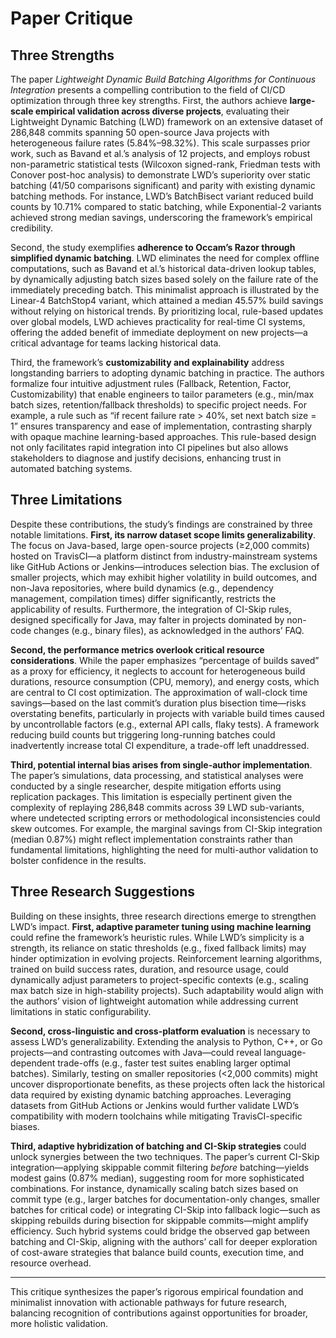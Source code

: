 # Paper Critique  

## Three Strengths  

The paper *Lightweight Dynamic Build Batching Algorithms for Continuous Integration* presents a compelling contribution to the field of CI/CD optimization through three key strengths. First, the authors achieve **large-scale empirical validation across diverse projects**, evaluating their Lightweight Dynamic Batching (LWD) framework on an extensive dataset of 286,848 commits spanning 50 open-source Java projects with heterogeneous failure rates (5.84%–98.32%). This scale surpasses prior work, such as Bavand et al.’s analysis of 12 projects, and employs robust non-parametric statistical tests (Wilcoxon signed-rank, Friedman tests with Conover post-hoc analysis) to demonstrate LWD’s superiority over static batching (41/50 comparisons significant) and parity with existing dynamic batching methods. For instance, LWD’s BatchBisect variant reduced build counts by 10.71% compared to static batching, while Exponential-2 variants achieved strong median savings, underscoring the framework’s empirical credibility.  

Second, the study exemplifies **adherence to Occam’s Razor through simplified dynamic batching**. LWD eliminates the need for complex offline computations, such as Bavand et al.’s historical data-driven lookup tables, by dynamically adjusting batch sizes based solely on the failure rate of the immediately preceding batch. This minimalist approach is illustrated by the Linear-4 BatchStop4 variant, which attained a median 45.57% build savings without relying on historical trends. By prioritizing local, rule-based updates over global models, LWD achieves practicality for real-time CI systems, offering the added benefit of immediate deployment on new projects—a critical advantage for teams lacking historical data.  

Third, the framework’s **customizability and explainability** address longstanding barriers to adopting dynamic batching in practice. The authors formalize four intuitive adjustment rules (Fallback, Retention, Factor, Customizability) that enable engineers to tailor parameters (e.g., min/max batch sizes, retention/fallback thresholds) to specific project needs. For example, a rule such as “if recent failure rate > 40%, set next batch size = 1” ensures transparency and ease of implementation, contrasting sharply with opaque machine learning-based approaches. This rule-based design not only facilitates rapid integration into CI pipelines but also allows stakeholders to diagnose and justify decisions, enhancing trust in automated batching systems.  

## Three Limitations  

Despite these contributions, the study’s findings are constrained by three notable limitations. **First, its narrow dataset scope limits generalizability**. The focus on Java-based, large open-source projects (≥2,000 commits) hosted on TravisCI—a platform distinct from industry-mainstream systems like GitHub Actions or Jenkins—introduces selection bias. The exclusion of smaller projects, which may exhibit higher volatility in build outcomes, and non-Java repositories, where build dynamics (e.g., dependency management, compilation times) differ significantly, restricts the applicability of results. Furthermore, the integration of CI-Skip rules, designed specifically for Java, may falter in projects dominated by non-code changes (e.g., binary files), as acknowledged in the authors’ FAQ.  

**Second, the performance metrics overlook critical resource considerations**. While the paper emphasizes “percentage of builds saved” as a proxy for efficiency, it neglects to account for heterogeneous build durations, resource consumption (CPU, memory), and energy costs, which are central to CI cost optimization. The approximation of wall-clock time savings—based on the last commit’s duration plus bisection time—risks overstating benefits, particularly in projects with variable build times caused by uncontrollable factors (e.g., external API calls, flaky tests). A framework reducing build counts but triggering long-running batches could inadvertently increase total CI expenditure, a trade-off left unaddressed.  

**Third, potential internal bias arises from single-author implementation**. The paper’s simulations, data processing, and statistical analyses were conducted by a single researcher, despite mitigation efforts using replication packages. This limitation is especially pertinent given the complexity of replaying 286,848 commits across 39 LWD sub-variants, where undetected scripting errors or methodological inconsistencies could skew outcomes. For example, the marginal savings from CI-Skip integration (median 0.87%) might reflect implementation constraints rather than fundamental limitations, highlighting the need for multi-author validation to bolster confidence in the results.  

## Three Research Suggestions  

Building on these insights, three research directions emerge to strengthen LWD’s impact. **First, adaptive parameter tuning using machine learning** could refine the framework’s heuristic rules. While LWD’s simplicity is a strength, its reliance on static thresholds (e.g., fixed fallback limits) may hinder optimization in evolving projects. Reinforcement learning algorithms, trained on build success rates, duration, and resource usage, could dynamically adjust parameters to project-specific contexts (e.g., scaling max batch size in high-stability projects). Such adaptability would align with the authors’ vision of lightweight automation while addressing current limitations in static configurability.  

**Second, cross-linguistic and cross-platform evaluation** is necessary to assess LWD’s generalizability. Extending the analysis to Python, C++, or Go projects—and contrasting outcomes with Java—could reveal language-dependent trade-offs (e.g., faster test suites enabling larger optimal batches). Similarly, testing on smaller repositories (<2,000 commits) might uncover disproportionate benefits, as these projects often lack the historical data required by existing dynamic batching approaches. Leveraging datasets from GitHub Actions or Jenkins would further validate LWD’s compatibility with modern toolchains while mitigating TravisCI-specific biases.  

**Third, adaptive hybridization of batching and CI-Skip strategies** could unlock synergies between the two techniques. The paper’s current CI-Skip integration—applying skippable commit filtering *before* batching—yields modest gains (0.87% median), suggesting room for more sophisticated combinations. For instance, dynamically scaling batch sizes based on commit type (e.g., larger batches for documentation-only changes, smaller batches for critical code) or integrating CI-Skip into fallback logic—such as skipping rebuilds during bisection for skippable commits—might amplify efficiency. Such hybrid systems could bridge the observed gap between batching and CI-Skip, aligning with the authors’ call for deeper exploration of cost-aware strategies that balance build counts, execution time, and resource overhead.  

---  
This critique synthesizes the paper’s rigorous empirical foundation and minimalist innovation with actionable pathways for future research, balancing recognition of contributions against opportunities for broader, more holistic validation.